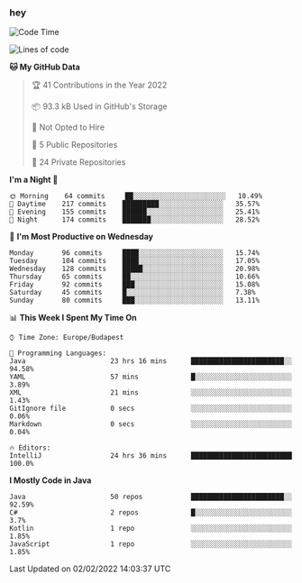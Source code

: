 ### hey

<!--START_SECTION:waka-->
![Code Time](http://img.shields.io/badge/Code%20Time-513%20hrs%2013%20mins-blue)

![Lines of code](https://img.shields.io/badge/From%20Hello%20World%20I%27ve%20Written-440%20Thousand%20lines%20of%20code-blue)

**🐱 My GitHub Data** 

> 🏆 41 Contributions in the Year 2022
 > 
> 📦 93.3 kB Used in GitHub's Storage 
 > 
> 🚫 Not Opted to Hire
 > 
> 📜 5 Public Repositories 
 > 
> 🔑 24 Private Repositories  
 > 
**I'm a Night 🦉** 

```text
🌞 Morning    64 commits     ██░░░░░░░░░░░░░░░░░░░░░░░   10.49% 
🌆 Daytime    217 commits    █████████░░░░░░░░░░░░░░░░   35.57% 
🌃 Evening    155 commits    ██████░░░░░░░░░░░░░░░░░░░   25.41% 
🌙 Night      174 commits    ███████░░░░░░░░░░░░░░░░░░   28.52%

```
📅 **I'm Most Productive on Wednesday** 

```text
Monday       96 commits     ████░░░░░░░░░░░░░░░░░░░░░   15.74% 
Tuesday      104 commits    ████░░░░░░░░░░░░░░░░░░░░░   17.05% 
Wednesday    128 commits    █████░░░░░░░░░░░░░░░░░░░░   20.98% 
Thursday     65 commits     ██░░░░░░░░░░░░░░░░░░░░░░░   10.66% 
Friday       92 commits     ███░░░░░░░░░░░░░░░░░░░░░░   15.08% 
Saturday     45 commits     █░░░░░░░░░░░░░░░░░░░░░░░░   7.38% 
Sunday       80 commits     ███░░░░░░░░░░░░░░░░░░░░░░   13.11%

```


📊 **This Week I Spent My Time On** 

```text
⌚︎ Time Zone: Europe/Budapest

💬 Programming Languages: 
Java                     23 hrs 16 mins      ███████████████████████░░   94.58% 
YAML                     57 mins             █░░░░░░░░░░░░░░░░░░░░░░░░   3.89% 
XML                      21 mins             ░░░░░░░░░░░░░░░░░░░░░░░░░   1.43% 
GitIgnore file           0 secs              ░░░░░░░░░░░░░░░░░░░░░░░░░   0.06% 
Markdown                 0 secs              ░░░░░░░░░░░░░░░░░░░░░░░░░   0.04%

🔥 Editors: 
IntelliJ                 24 hrs 36 mins      █████████████████████████   100.0%

```

**I Mostly Code in Java** 

```text
Java                     50 repos            ███████████████████████░░   92.59% 
C#                       2 repos             █░░░░░░░░░░░░░░░░░░░░░░░░   3.7% 
Kotlin                   1 repo              ░░░░░░░░░░░░░░░░░░░░░░░░░   1.85% 
JavaScript               1 repo              ░░░░░░░░░░░░░░░░░░░░░░░░░   1.85%

```



 Last Updated on 02/02/2022 14:03:37 UTC
<!--END_SECTION:waka-->
